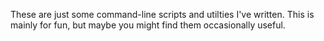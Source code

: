 These are just some command-line scripts and utilties I've written. This is mainly for fun, but maybe you might find them occasionally useful.
